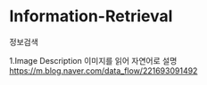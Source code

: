 # Information-Retrieval
정보검색



1.Image Description
    이미지를 읽어 자연어로 설명  
    https://m.blog.naver.com/data_flow/221693091492
    
